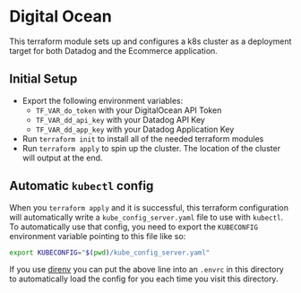 # Digital Ocean

This terraform module sets up and configures a k8s cluster as a deployment target for both Datadog and the Ecommerce application.

## Initial Setup

* Export the following environment variables:
    * `TF_VAR_do_token` with your DigitalOcean API Token
    * `TF_VAR_dd_api_key` with your Datadog API Key
    * `TF_VAR_dd_app_key` with your Datadog Application Key
* Run `terraform init` to install all of the needed terraform modules
* Run `terraform apply` to spin up the cluster. The location of the cluster will output at the end.

## Automatic `kubectl` config

When you `terraform apply` and it is successful, this terraform configuration will automatically write a `kube_config_server.yaml` file to use with `kubectl`. To automatically use that config, you need to export the `KUBECONFIG` environment variable pointing to this file like so:

```bash
export KUBECONFIG="$(pwd)/kube_config_server.yaml"
```

If you use [direnv](https://direnv.net/) you can put the above line into an `.envrc` in this directory to automatically load the config for you each time you visit this directory.